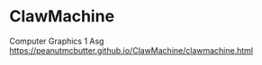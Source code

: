 # ClawMachine
Computer Graphics 1 Asg
https://peanutmcbutter.github.io/ClawMachine/clawmachine.html
